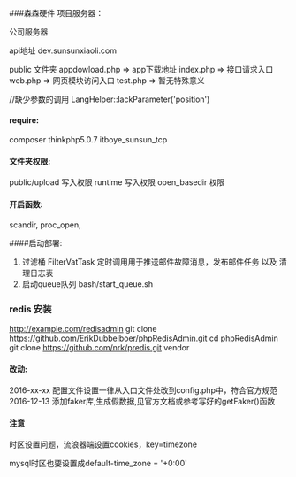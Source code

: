 ###森森硬件
项目服务器：

公司服务器

api地址
dev.sunsunxiaoli.com 

public 文件夹
appdowload.php => app下载地址
index.php => 接口请求入口
web.php => 网页模块访问入口
test.php => 暂无特殊意义

//缺少参数的调用
LangHelper::lackParameter('position')

#### require:
composer
thinkphp5.0.7
itboye_sunsun_tcp
#### 文件夹权限:
public/upload 写入权限
runtime 写入权限
open_basedir 权限
#### 开启函数:
scandir,
proc_open,

####启动部署:
1. 过滤桶 FilterVatTask 定时调用用于推送邮件故障消息，发布邮件任务 以及 清理日志表
2. 启动queue队列 bash/start_queue.sh

### redis 安装
http://example.com/redisadmin
git clone https://github.com/ErikDubbelboer/phpRedisAdmin.git
cd phpRedisAdmin
git clone https://github.com/nrk/predis.git vendor
#### 改动:
2016-xx-xx 配置文件设置一律从入口文件处改到config.php中，符合官方规范
2016-12-13 添加faker库,生成假数据,见官方文档或参考写好的getFaker()函数
#### 注意
时区设置问题，流浪器端设置cookies，key=timezone   

mysql时区也要设置成default-time_zone = '+0:00'   